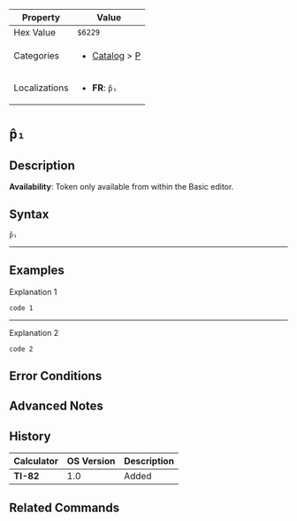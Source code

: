 | Property      | Value |
|---------------|-------|
| Hex Value     | `$6229`|
| Categories    | <ul><li>[Catalog](<../categories/Catalog.md>) > [P](<../categories/Catalog.md#P>)</li></ul> |
| Localizations | <ul><li><b>FR</b>: `p̂₁`</li></ul> |

# `p̂₁`

## Description



<b>Availability</b>: Token only available from within the Basic editor.

## Syntax
`p̂₁`

<hr>

## Examples

Explanation 1
```ti-basic
code 1
```
---
Explanation 2
```ti-basic
code 2
```

## Error Conditions


## Advanced Notes


## History
| Calculator | OS Version | Description |
|------------|------------|-------------|
| <b>TI-82</b> | 1.0 | Added

## Related Commands

    